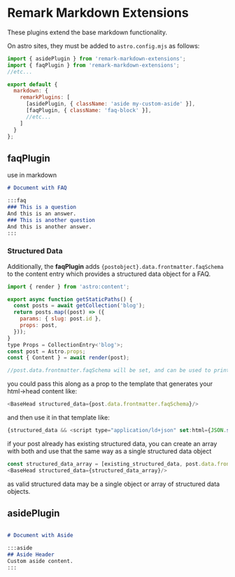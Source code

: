 # Remark Markdown Extensions

These plugins extend the base markdown functionality. 

On astro sites, they must be added to `astro.config.mjs` as follows:

```javascript
import { asidePlugin } from 'remark-markdown-extensions';
import { faqPlugin } from 'remark-markdown-extensions';
//etc...

export default {
  markdown: {
    remarkPlugins: [
      [asidePlugin, { className: 'aside my-custom-aside' }],
      [faqPlugin, { className: 'faq-block' }],
      //etc...
    ]
  }
};
```

## faqPlugin

use in markdown

```markdown
# Document with FAQ

:::faq
### This is a question
And this is an answer.
### This is another question
And this is another answer.
:::

```

### Structured Data

Additionally, the **faqPlugin** adds `{postobject}.data.frontmatter.faqSchema` to the content entry which provides a structured data object for a FAQ.

```javascript
import { render } from 'astro:content';

export async function getStaticPaths() {
  const posts = await getCollection('blog');
  return posts.map((post) => ({
    params: { slug: post.id },
    props: post,
  }));
}
type Props = CollectionEntry<'blog'>;
const post = Astro.props;
const { Content } = await render(post);

//post.data.frontmatter.faqSchema will be set, and can be used to print structured data

```

you could pass this along as a prop to the template that generates your html->head content like:

```javascript
<BaseHead structured_data={post.data.frontmatter.faqSchema}/>
```

and then use it in that template like:

```javascript
{structured_data && <script type="application/ld+json" set:html={JSON.stringify(structured_data)}></script>}

```

if your post already has existing structured data, you can create an array with both and use that the same way as a single structured data object

```javascript
const structured_data_array = [existing_structured_data, post.data.frontmatter.faqSchema];
<BaseHead structured_data={structured_data_array}/>
```

as valid structured data may be a single object or array of structured data objects.

## asidePlugin

```markdown

# Document with Aside

:::aside
## Aside Header
Custom aside content.
:::
```
